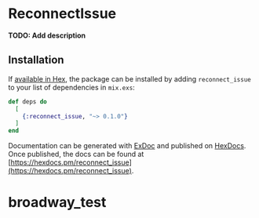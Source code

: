 # ReconnectIssue

**TODO: Add description**

## Installation

If [available in Hex](https://hex.pm/docs/publish), the package can be installed
by adding `reconnect_issue` to your list of dependencies in `mix.exs`:

```elixir
def deps do
  [
    {:reconnect_issue, "~> 0.1.0"}
  ]
end
```

Documentation can be generated with [ExDoc](https://github.com/elixir-lang/ex_doc)
and published on [HexDocs](https://hexdocs.pm). Once published, the docs can
be found at [https://hexdocs.pm/reconnect_issue](https://hexdocs.pm/reconnect_issue).

# broadway_test
